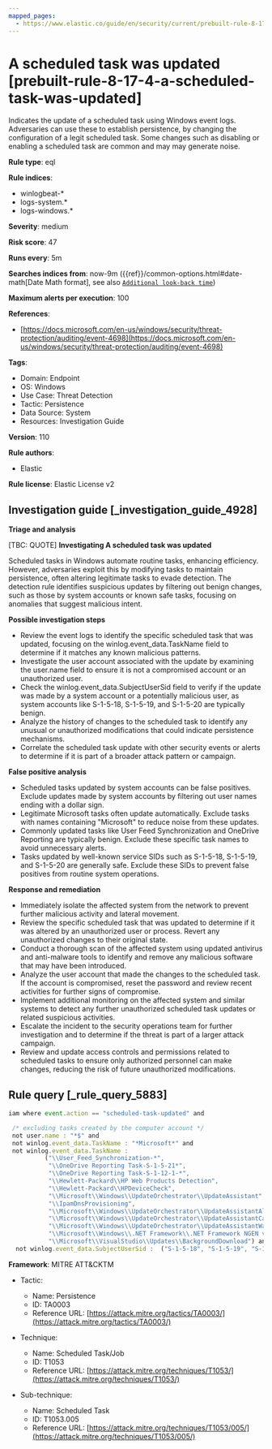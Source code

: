 ```yaml
---
mapped_pages:
  - https://www.elastic.co/guide/en/security/current/prebuilt-rule-8-17-4-a-scheduled-task-was-updated.html
---
```


# A scheduled task was updated [prebuilt-rule-8-17-4-a-scheduled-task-was-updated]

Indicates the update of a scheduled task using Windows event logs. Adversaries can use these to establish persistence, by changing the configuration of a legit scheduled task. Some changes such as disabling or enabling a scheduled task are common and may may generate noise.

**Rule type**: eql

**Rule indices**:

* winlogbeat-*
* logs-system.*
* logs-windows.*

**Severity**: medium

**Risk score**: 47

**Runs every**: 5m

**Searches indices from**: now-9m ({{ref}}/common-options.html#date-math[Date Math format], see also [`Additional look-back time`](docs-content://solutions/security/detect-and-alert/create-detection-rule.md#rule-schedule))

**Maximum alerts per execution**: 100

**References**:

* [https://docs.microsoft.com/en-us/windows/security/threat-protection/auditing/event-4698](https://docs.microsoft.com/en-us/windows/security/threat-protection/auditing/event-4698)

**Tags**:

* Domain: Endpoint
* OS: Windows
* Use Case: Threat Detection
* Tactic: Persistence
* Data Source: System
* Resources: Investigation Guide

**Version**: 110

**Rule authors**:

* Elastic

**Rule license**: Elastic License v2

## Investigation guide [_investigation_guide_4928]

**Triage and analysis**

[TBC: QUOTE]
**Investigating A scheduled task was updated**

Scheduled tasks in Windows automate routine tasks, enhancing efficiency. However, adversaries exploit this by modifying tasks to maintain persistence, often altering legitimate tasks to evade detection. The detection rule identifies suspicious updates by filtering out benign changes, such as those by system accounts or known safe tasks, focusing on anomalies that suggest malicious intent.

**Possible investigation steps**

* Review the event logs to identify the specific scheduled task that was updated, focusing on the winlog.event_data.TaskName field to determine if it matches any known malicious patterns.
* Investigate the user account associated with the update by examining the user.name field to ensure it is not a compromised account or an unauthorized user.
* Check the winlog.event_data.SubjectUserSid field to verify if the update was made by a system account or a potentially malicious user, as system accounts like S-1-5-18, S-1-5-19, and S-1-5-20 are typically benign.
* Analyze the history of changes to the scheduled task to identify any unusual or unauthorized modifications that could indicate persistence mechanisms.
* Correlate the scheduled task update with other security events or alerts to determine if it is part of a broader attack pattern or campaign.

**False positive analysis**

* Scheduled tasks updated by system accounts can be false positives. Exclude updates made by system accounts by filtering out user names ending with a dollar sign.
* Legitimate Microsoft tasks often update automatically. Exclude tasks with names containing "Microsoft" to reduce noise from these updates.
* Commonly updated tasks like User Feed Synchronization and OneDrive Reporting are typically benign. Exclude these specific task names to avoid unnecessary alerts.
* Tasks updated by well-known service SIDs such as S-1-5-18, S-1-5-19, and S-1-5-20 are generally safe. Exclude these SIDs to prevent false positives from routine system operations.

**Response and remediation**

* Immediately isolate the affected system from the network to prevent further malicious activity and lateral movement.
* Review the specific scheduled task that was updated to determine if it was altered by an unauthorized user or process. Revert any unauthorized changes to their original state.
* Conduct a thorough scan of the affected system using updated antivirus and anti-malware tools to identify and remove any malicious software that may have been introduced.
* Analyze the user account that made the changes to the scheduled task. If the account is compromised, reset the password and review recent activities for further signs of compromise.
* Implement additional monitoring on the affected system and similar systems to detect any further unauthorized scheduled task updates or related suspicious activities.
* Escalate the incident to the security operations team for further investigation and to determine if the threat is part of a larger attack campaign.
* Review and update access controls and permissions related to scheduled tasks to ensure only authorized personnel can make changes, reducing the risk of future unauthorized modifications.


## Rule query [_rule_query_5883]

```js
iam where event.action == "scheduled-task-updated" and

 /* excluding tasks created by the computer account */
 not user.name : "*$" and
 not winlog.event_data.TaskName : "*Microsoft*" and
 not winlog.event_data.TaskName :
          ("\\User_Feed_Synchronization-*",
           "\\OneDrive Reporting Task-S-1-5-21*",
           "\\OneDrive Reporting Task-S-1-12-1-*",
           "\\Hewlett-Packard\\HP Web Products Detection",
           "\\Hewlett-Packard\\HPDeviceCheck",
           "\\Microsoft\\Windows\\UpdateOrchestrator\\UpdateAssistant",
           "\\IpamDnsProvisioning",
           "\\Microsoft\\Windows\\UpdateOrchestrator\\UpdateAssistantAllUsersRun",
           "\\Microsoft\\Windows\\UpdateOrchestrator\\UpdateAssistantCalendarRun",
           "\\Microsoft\\Windows\\UpdateOrchestrator\\UpdateAssistantWakeupRun",
           "\\Microsoft\\Windows\\.NET Framework\\.NET Framework NGEN v*",
           "\\Microsoft\\VisualStudio\\Updates\\BackgroundDownload") and
  not winlog.event_data.SubjectUserSid :  ("S-1-5-18", "S-1-5-19", "S-1-5-20")
```

**Framework**: MITRE ATT&CKTM

* Tactic:

    * Name: Persistence
    * ID: TA0003
    * Reference URL: [https://attack.mitre.org/tactics/TA0003/](https://attack.mitre.org/tactics/TA0003/)

* Technique:

    * Name: Scheduled Task/Job
    * ID: T1053
    * Reference URL: [https://attack.mitre.org/techniques/T1053/](https://attack.mitre.org/techniques/T1053/)

* Sub-technique:

    * Name: Scheduled Task
    * ID: T1053.005
    * Reference URL: [https://attack.mitre.org/techniques/T1053/005/](https://attack.mitre.org/techniques/T1053/005/)



